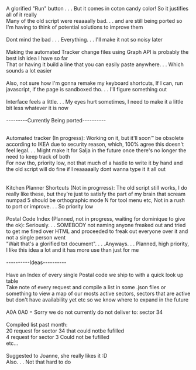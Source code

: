 A glorified "Run" button . . . But it comes in coton candy color! So it justifies all of it really<br />
Many of the old script were reaaaally bad. . . and are still being ported so I'm having to think of potential solutions to improve them
<br />
<br />
Dont mind the bad . . . Everything. . . I'll make it not so noisy later
<br />
<br />
Making the automated Tracker change files using Graph API is probably the best ish idea I have so far<br />
That or having it build a line that you can easily paste anywhere. . . Which sounds a lot easier
<br />
<br />
Also, not sure how I'm gonna remake my keyboard shortcuts, If I can, run javascript, if the page is sandboxed tho. . . I'll figure something out
<br />
<br />
Interface feels a little. . . My eyes hurt sometimes, I need to make it a little bit less whatever it is now
<br />
<br />
---------Currently Being ported----------<br /><br />

Automated tracker (In progress): Working on it, but it'll soon™️ be obsolete according to IKEA due to security reason, which, 100% agree this doesn't feel legal. . . Might make it for Salja in the future once there's no longer the need to keep track of both <br>
For now tho, priority low, not that much of a hastle to write it by hand and the old script will do fine if I reaaaaally dont wanna type it it all out <br>
 <br>
<br />
Kitchen Planner Shortcuts (Not in progrress): The old script still works, I do really like these, but they're just to satisfy the part of my brain that scream numpad 5 should be orthographic mode N for tool menu etc, Not in a rush to port or improve. . . So priority low <br>
<br />
Postal Code Index (Planned, not in progress, waiting for dominique to give the ok): Seriously. . . SOMEBODY not naming anyone freaked out and tried to get me fired over HTML and proceeded to freak out everyone over it and not a single person went<br /> "Wait that's a glorified txt document". . . .Anyways. . . Planned, high priority, I like this idea a lot and it has more use than just for me<br />
<br />
----------Ideas----------
<br />
<br />
Have an Index of every single Postal code we ship to with a quick look up table<br />
Take note of every request and compile a list in some .json files or something to view a map of our mosts active sectors, sectors that are active but don't have availability yet etc so we know where to expand in the future<br />
<br />
A0A 0A0 = Sorry we do not currently do not deliver to: sector 34<br />
<br />
Compiled list past month:<br />
20 request for sector 34 that could notbe fufilled<br />
4 request for sector 3 Could not be fufilled<br />
etc... <br />
<br />
Suggested to Joanne, she really likes it :D<br />
Also. . . Not that hard to do<br />


 
 
